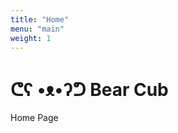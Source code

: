 ```yaml
---
title: "Home"
menu: "main"
weight: 1
---
```


# ᕦʕ •ᴥ•ʔᕤ Bear Cub

Home Page

<!-- Today's websites are bloated, slow, and full of scripts, ads, and trackers. This
became so commonplace that we lost all sense of perspective, to the point that
we now think multi-megabyte webpages are normal.

> The internet has become a bloated mess. Huge JavaScript libraries, countless
> client-side queries and overly complex frontend frameworks are par for the
> course these days.
>
> --- [Kev Quirk](https://512kb.club/)

Let's change this, one website at a time! **Bear Cub** is a
[Hugo](https://gohugo.io/) theme based on [Hugo
Bear](https://github.com/janraasch/hugo-bearblog/) that takes care of speed and
optimization, so you can focus on writing good content.

It is free, multilingual, optimized for search engines, no-nonsense, responsive,
light, and fast. Really fast.

When compared to its predecessor, **Bear Cub** has a few
[privacy](https://themarkup.org/blacklight?url=clente.github.io/hugo-bearcub/)
and
[accessibility](https://pagespeed.web.dev/report?url=https%3A%2F%2Fclente.github.io%2Fhugo-bearcub%2F)
upgrades. It's also compatible with modern
[security](https://github.com/clente/hugo-bearcub#secure) standards, so your
users don't have to worry about browsing your website.

Made with 💟 by [Caio lente](https://lente.dev/en). -->

